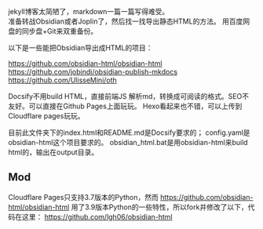 

jekyll博客太简陋了，markdown一篇一篇写得难受。  
准备转战Obsidian或者Joplin了，然后找一找导出静态HTML的方法。
用百度网盘的同步盘+Git来双重备份。

以下是一些能把Obsidian导出成HTML的项目：  

https://github.com/obsidian-html/obsidian-html  
https://github.com/jobindj/obsidian-publish-mkdocs  
https://github.com/UlisseMini/oth


Docsify不用build HTML，直接前端JS 解析md，转换成可阅读的格式。SEO不友好。可以直接在Github Pages上面玩玩。
Hexo看起来也不错，可以上传到Cloudflare pages玩玩。

目前此文件夹下的index.html和README.md是Docsify要求的；
config.yaml是obsidian-html这个项目要求的。
obsidian_html.bat是用obsidian-html来build html的，输出在output目录。

## Mod
Cloudflare Pages只支持3.7版本的Python，然而 https://github.com/obsidian-html/obsidian-html  用了3.9版本Python的一些特性，所以fork并修改了以下，代码在这里：
https://github.com/lgh06/obsidian-html